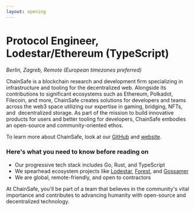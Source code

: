 ```yaml
---
layout: opening
---
```


# Protocol Engineer, Lodestar/Ethereum (TypeScript)

_Berlin, Zagreb, Remote (European timezones preferred)_

ChainSafe is a blockchain research and development firm specializing in
infrastructure and tooling for the decentralized web. Alongside its
contributions to significant ecosystems such as Ethereum, Polkadot, Filecoin,
and more, ChainSafe creates solutions for developers and teams across the
web3 space utilizing our expertise in gaming, bridging, NFTs, and 
decentralized storage. As part of the mission to build innovative products
for users and better tooling for developers, ChainSafe embodies an open-source
and community-oriented ethos.

To learn more about ChainSafe, look at our [GitHub](https://github.com/ChainSafe)
and [website](https://chainsafe.io/).

### Here's what you need to know before reading on

- Our progressive tech stack includes Go, Rust, and TypeScript
- We spearhead ecosystem projects like
  [Lodestar](https://github.com/ChainSafe/lodestar),
  [Forest](https://github.com/ChainSafe/forest), and
  [Gossamer](https://github.com/ChainSafe/gossamer)
- We are global, remote-friendly, and open to contractors

At ChainSafe, you'll be part of a team that believes in the community's vital
importance and contributes to advancing humanity with open-source and
decentralized technology.
